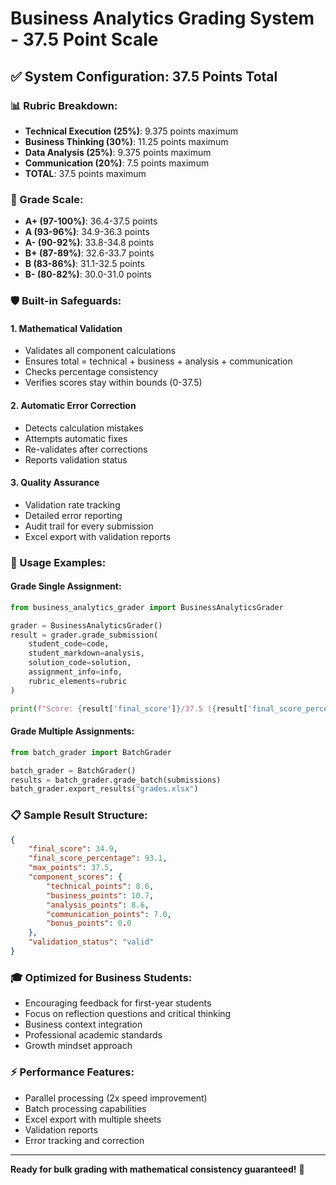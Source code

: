 # Business Analytics Grading System - 37.5 Point Scale

## ✅ **System Configuration: 37.5 Points Total**

### **📊 Rubric Breakdown:**
- **Technical Execution (25%)**: 9.375 points maximum
- **Business Thinking (30%)**: 11.25 points maximum  
- **Data Analysis (25%)**: 9.375 points maximum
- **Communication (20%)**: 7.5 points maximum
- **TOTAL**: 37.5 points maximum

### **🎯 Grade Scale:**
- **A+ (97-100%)**: 36.4-37.5 points
- **A (93-96%)**: 34.9-36.3 points
- **A- (90-92%)**: 33.8-34.8 points
- **B+ (87-89%)**: 32.6-33.7 points
- **B (83-86%)**: 31.1-32.5 points
- **B- (80-82%)**: 30.0-31.0 points

### **🛡️ Built-in Safeguards:**

#### **1. Mathematical Validation**
- Validates all component calculations
- Ensures total = technical + business + analysis + communication
- Checks percentage consistency
- Verifies scores stay within bounds (0-37.5)

#### **2. Automatic Error Correction**
- Detects calculation mistakes
- Attempts automatic fixes
- Re-validates after corrections
- Reports validation status

#### **3. Quality Assurance**
- Validation rate tracking
- Detailed error reporting
- Audit trail for every submission
- Excel export with validation reports

### **🚀 Usage Examples:**

#### **Grade Single Assignment:**
```python
from business_analytics_grader import BusinessAnalyticsGrader

grader = BusinessAnalyticsGrader()
result = grader.grade_submission(
    student_code=code,
    student_markdown=analysis,
    solution_code=solution,
    assignment_info=info,
    rubric_elements=rubric
)

print(f"Score: {result['final_score']}/37.5 ({result['final_score_percentage']}%)")
```

#### **Grade Multiple Assignments:**
```python
from batch_grader import BatchGrader

batch_grader = BatchGrader()
results = batch_grader.grade_batch(submissions)
batch_grader.export_results("grades.xlsx")
```

### **📋 Sample Result Structure:**
```json
{
    "final_score": 34.9,
    "final_score_percentage": 93.1,
    "max_points": 37.5,
    "component_scores": {
        "technical_points": 8.6,
        "business_points": 10.7,
        "analysis_points": 8.6,
        "communication_points": 7.0,
        "bonus_points": 0.0
    },
    "validation_status": "valid"
}
```

### **🎓 Optimized for Business Students:**
- Encouraging feedback for first-year students
- Focus on reflection questions and critical thinking
- Business context integration
- Professional academic standards
- Growth mindset approach

### **⚡ Performance Features:**
- Parallel processing (2x speed improvement)
- Batch processing capabilities
- Excel export with multiple sheets
- Validation reports
- Error tracking and correction

---

**Ready for bulk grading with mathematical consistency guaranteed!** 🌟